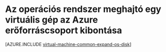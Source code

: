<properties
   pageTitle="Hogyan bontsa ki a OS meghajtót az Azure erőforráscsoport egy virtuális gép |} Microsoft Azure"
   description="Ez a cikk bemutatja, hogyan-OS meghajtó Azure erőforrás-kezelő Powershell használatával virtuális gép méretének megközelítés."
   services="virtual-machines-windows"
   documentationCenter=""
   authors="kirpasingh"
   manager="roshar"
   editor=""
   tags="azure-resource-manager"/>

<tags
   ms.service="virtual-machines-windows"
   ms.devlang="na"
   ms.topic="article"
   ms.tgt_pltfrm="vm-windows"
   ms.workload="infrastructure-services"
   ms.date="10/18/2016"
   ms.author="kirpas"/>

# <a name="how-to-expand-the-os-drive-of-a-virtual-machine-in-an-azure-resource-group"></a>Az operációs rendszer meghajtó egy virtuális gép az Azure erőforráscsoport kibontása

[AZURE.INCLUDE [virtual-machine-common-expand-os-disk](../../includes/virtual-machines-common-expand-os-disk.md)]
